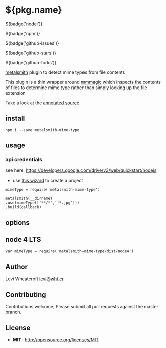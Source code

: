 # ${pkg.name}

${badge('nodei')}

${badge('npm')}

${badge('github-issues')}

${badge('github-stars')}

${badge('github-forks')}

[metalsmith](metalsmith.io) plugin to detect mime types from file contents

This plugin is a thin wrapper around
[mmmagic](https://www.npmjs.com/package/mmmagic) which inspects the contents of
files to determine mime type rather than simply looking up the file extension

Take a look at the
[annotated source](https://leviwheatcroft.github.io/metalsmith-mime-type/lib/index.js.html)

## install

`npm i --save metalsmith-mime-type`

## usage

### api credentials

see here: https://developers.google.com/drive/v3/web/quickstart/nodejs

 * use [this wizard](https://console.developers.google.com/start/api?id=drive)
   to create a project

```
mimeType = require('metalsmith-mime-type')

metalsmith(__dirname)
.use(mimeType(['**/*','!*.jpg']))
.build(callback)
```

## options


## node 4 LTS

`var mimeType = require('metalsmith-mime-type/dist/node4')`

## Author

Levi Wheatcroft <levi@wht.cr>

## Contributing

Contributions welcome; Please submit all pull requests against the master
branch.

## License

 - **MIT** : http://opensource.org/licenses/MIT
